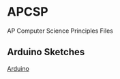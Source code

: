 # APCSP
AP Computer Science Principles Files

## Arduino Sketches
[Arduino](https://github.com/cglenz/APCSP/tree/master/APCSP_Arduino_Basics)
